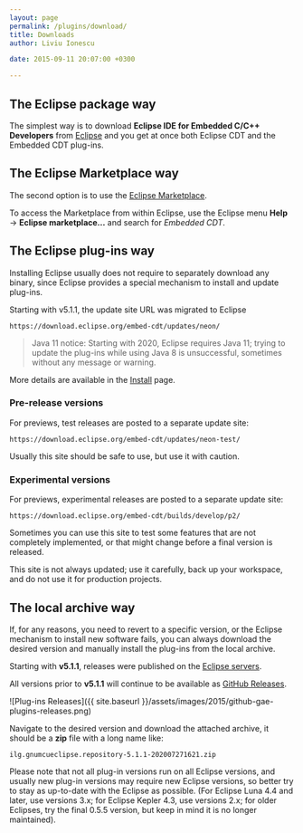 ```yaml
---
layout: page
permalink: /plugins/download/
title: Downloads
author: Liviu Ionescu

date: 2015-09-11 20:07:00 +0300

---
```


## The Eclipse package way

The simplest way is to download **Eclipse IDE for Embedded C/C++ Developers** from [Eclipse](https://projects.eclipse.org/projects/iot.embed-cdt/downloads/) and you get at once both Eclipse CDT and the Embedded CDT plug-ins.

## The Eclipse Marketplace way

The second option is to use the
[Eclipse Marketplace](https://marketplace.eclipse.org/content/eclipse-embedded-cdt/).

To access the Marketplace from within Eclipse, use the Eclipse menu
**Help** → **Eclipse marketplace...** and search for *Embedded CDT*.

## The Eclipse plug-ins way

Installing Eclipse usually does not require to separately download any
binary, since Eclipse provides a special mechanism to install and
update plug-ins.

Starting with v5.1.1, the update site URL was migrated to Eclipse

`https://download.eclipse.org/embed-cdt/updates/neon/`

> Java 11 notice: Starting with 2020, Eclipse requires Java 11; trying to
update the plug-ins while using Java 8 is unsuccessful, sometimes
without any message or warning.

More details are available in the [Install](/plugins/install/) page.

### Pre-release versions

For previews, test releases are posted to a separate update site:

`https://download.eclipse.org/embed-cdt/updates/neon-test/`

Usually this site should be safe to use, but use it with caution.

### Experimental versions

For previews, experimental releases are posted to a separate update site:

`https://download.eclipse.org/embed-cdt/builds/develop/p2/`

Sometimes you can use this site to test some features that are not
completely implemented, or that might change before a final version is released.

This site is not always updated; use it carefully, back up your workspace,
and do not use it for production projects.

## The local archive way

If, for any reasons, you need to revert to a specific version, or the
Eclipse mechanism to install new software fails,  you can always download
the desired version and manually install the plug-ins from the local archive.

Starting with **v5.1.1**, releases were published on the
[Eclipse servers](https://projects.eclipse.org/projects/iot.embed-cdt/governance/).

All versions prior to **v5.1.1** will continue to be available as
[GitHub Releases](https://github.com/eclipse-embed-cdt/eclipse-plugins/releases/).

![Plug-ins Releases]({{ site.baseurl }}/assets/images/2015/github-gae-plugins-releases.png)

Navigate to the desired version and download the attached archive, it should be a **zip** file with a long name like:

`ilg.gnumcueclipse.repository-5.1.1-202007271621.zip`

Please note that not all plug-in versions run on all Eclipse versions,
and usually new plug-in versions may require new Eclipse versions,
so better try to stay as up-to-date with the Eclipse as possible.
(For Eclipse Luna 4.4 and later, use versions 3.x; for Eclipse Kepler 4.3,
use versions 2.x; for older Eclipses, try the final 0.5.5 version, but
keep in mind it is no longer maintained).

